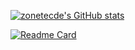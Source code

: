 [![zonetecde's GitHub stats](https://github-readme-stats.vercel.app/api?username=zonetecde&show_icons=true&count_private=true&include_all_commits=true&theme=merko)](https://github.com/zonetecde/github-readme-stats)

[![Readme Card](https://github-readme-stats.vercel.app/api/pin/?username=zonetecde&repo=WpfInfiniteBoard)](https://github.com/zonetecde/WpfInfiniteBoard)
